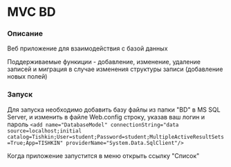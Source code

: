 # MVC BD
### Описание 
Веб приложение для взаимодействия с базой данных

Поддерживаемые функиции - добавление, изменение, удаление записей и миграция в случае изменения структуры записи (добавление новых полей)
### Запуск 
Для запуска необходимо добавить базу файлы из папки "BD" в MS SQL Server, и изменить в файле Web.config строку, указав ваш логин и пароль
```<add name="DatabaseModel" connectionString="data source=localhost;initial catalog=Tishkin;User=student;Password=student;MultipleActiveResultSets=True;App=TISHKIN" providerName="System.Data.SqlClient"/>```

Когда приложение запустится в меню открыть ссылку "Список" 
